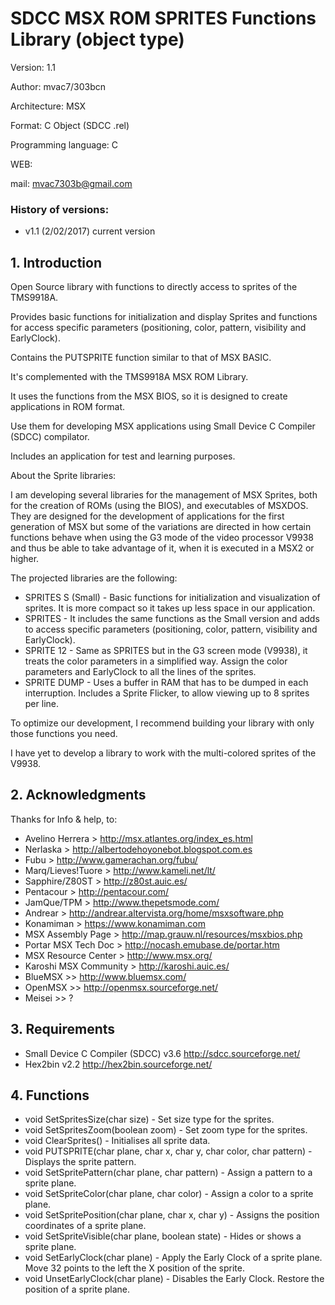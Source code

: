 # SDCC MSX ROM SPRITES Functions Library (object type)

Version: 1.1

Author: mvac7/303bcn

Architecture: MSX

Format: C Object (SDCC .rel)

Programming language: C

WEB:
 
mail: mvac7303b@gmail.com




### History of versions:
- v1.1 (2/02/2017) current version


## 1. Introduction

Open Source library with functions to directly access to sprites of the TMS9918A.

Provides basic functions for initialization and display Sprites and functions for access specific parameters (positioning, color, pattern, visibility and EarlyClock).

Contains the PUTSPRITE function similar to that of MSX BASIC.

It's complemented with the TMS9918A MSX ROM Library.

It uses the functions from the MSX BIOS, so it is designed to create applications in ROM format.
  
Use them for developing MSX applications using Small Device C Compiler (SDCC) compilator.

Includes an application for test and learning purposes.


About the Sprite libraries:

I am developing several libraries for the management of MSX Sprites, both for the creation of ROMs (using the BIOS), and executables of MSXDOS.
They are designed for the development of applications for the first generation of MSX but some of the variations are directed in how certain functions behave when using the G3 mode of the video processor V9938 and thus be able to take advantage of it, when it is executed in a MSX2 or higher.

The projected libraries are the following:
- SPRITES S (Small) - Basic functions for initialization and visualization of sprites. It is more compact so it takes up less space in our application.
- SPRITES - It includes the same functions as the Small version and adds to access specific parameters (positioning, color, pattern, visibility and EarlyClock).
- SPRITE 12 - Same as SPRITES but in the G3 screen mode (V9938), it treats the color parameters in a simplified way. Assign the color parameters and EarlyClock to all the lines of the sprites.
- SPRITE DUMP - Uses a buffer in RAM that has to be dumped in each interruption. Includes a Sprite Flicker, to allow viewing up to 8 sprites per line.

To optimize our development, I recommend building your library with only those functions you need.

I have yet to develop a library to work with the multi-colored sprites of the V9938.



## 2. Acknowledgments
  
Thanks for Info & help, to:

* Avelino Herrera > http://msx.atlantes.org/index_es.html
* Nerlaska > http://albertodehoyonebot.blogspot.com.es
* Fubu > http://www.gamerachan.org/fubu/
* Marq/Lieves!Tuore > http://www.kameli.net/lt/
* Sapphire/Z80ST > http://z80st.auic.es/
* Pentacour > http://pentacour.com/
* JamQue/TPM > http://www.thepetsmode.com/
* Andrear > http://andrear.altervista.org/home/msxsoftware.php
* Konamiman > https://www.konamiman.com
* MSX Assembly Page > http://map.grauw.nl/resources/msxbios.php
* Portar MSX Tech Doc > http://nocash.emubase.de/portar.htm
* MSX Resource Center > http://www.msx.org/
* Karoshi MSX Community > http://karoshi.auic.es/
* BlueMSX >> http://www.bluemsx.com/
* OpenMSX >> http://openmsx.sourceforge.net/
* Meisei  >> ?



## 3. Requirements

* Small Device C Compiler (SDCC) v3.6 http://sdcc.sourceforge.net/
* Hex2bin v2.2 http://hex2bin.sourceforge.net/ 



## 4. Functions

* void SetSpritesSize(char size) - Set size type for the sprites.
* void SetSpritesZoom(boolean zoom) - Set zoom type for the sprites.
* void ClearSprites() - Initialises all sprite data.
* void PUTSPRITE(char plane, char x, char y, char color, char pattern) - Displays the sprite pattern.
* void SetSpritePattern(char plane, char pattern) - Assign a pattern to a sprite plane.
* void SetSpriteColor(char plane, char color) - Assign a color to a sprite plane.
* void SetSpritePosition(char plane, char x, char y) - Assigns the position coordinates of a sprite plane.
* void SetSpriteVisible(char plane, boolean state) - Hides or shows a sprite plane.
* void SetEarlyClock(char plane) - Apply the Early Clock of a sprite plane. Move 32 points to the left the X position of the sprite.
* void UnsetEarlyClock(char plane) - Disables the Early Clock. Restore the position of a sprite plane.
